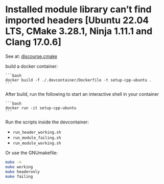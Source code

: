 # Installed module library can’t find imported headers \[Ubuntu 22.04 LTS, CMake 3.28.1, Ninja 1.11.1 and Clang 17.0.6\]

See at: [discourse.cmake](https://discourse.cmake.org/t/installed-module-library-cant-find-imported-headers-ubuntu-22-04-lts-cmake-3-28-1-ninja-1-11-1-and-clang-17-0-6/9819/1)

build a docker container:

    ```bash
    docker build -f ./.devcontainer/Dockerfile -t setup-cpp-ubuntu .
    ```

After build, run the following to start an interactive shell in your container

    ```bash
    docker run -it setup-cpp-ubuntu
    ```

Run the scripts inside the devcontainer:

- `run_header_working.sh`
- `run_module_failing.sh`
- `run_module_working.sh`

Or use the GNUmakefile:

```bash
make -n
make working
make headeronly
make failing
```
